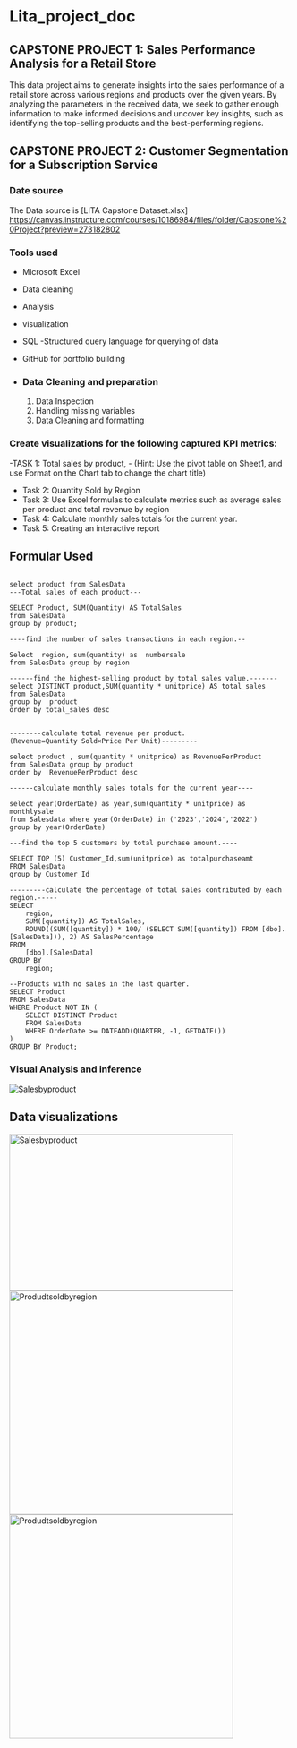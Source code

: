 # Lita_project_doc

## CAPSTONE PROJECT 1: Sales Performance Analysis for a Retail Store
This data project aims to generate insights into the sales performance of a retail store across various regions and products over the given years. By analyzing the parameters in the received data, we seek to gather enough information to make informed decisions and uncover key insights, such as identifying the top-selling products and the best-performing regions.

## CAPSTONE PROJECT 2: Customer Segmentation for a Subscription Service

### Date source 
The Data source is [LITA Capstone Dataset.xlsx] https://canvas.instructure.com/courses/10186984/files/folder/Capstone%20Project?preview=273182802

###  Tools used
 - Microsoft Excel
- Data cleaning
- Analysis
- visualization
- SQL -Structured query language for querying of data
- GitHub for portfolio building

- ### Data Cleaning and preparation
  1. Data Inspection
  2. Handling missing variables
  3. Data Cleaning and formatting
 

###  Create visualizations for the following captured KPI metrics:

-TASK 1: Total sales by product, - (Hint: Use the pivot table on Sheet1, and use Format on the Chart tab to change the chart title)
- Task 2:  Quantity Sold by Region
- Task 3:  Use Excel formulas to calculate metrics such as average sales per product and total revenue by region
- Task 4: Calculate monthly sales totals for the current year.
- Task 5: Creating an interactive report

## Formular Used
```  select * from SalesData

select product from SalesData
---Total sales of each product---

SELECT Product, SUM(Quantity) AS TotalSales
from SalesData
group by product;

----find the number of sales transactions in each region.--

Select  region, sum(quantity) as  numbersale
from SalesData group by region

------find the highest-selling product by total sales value.-------
select DISTINCT product,SUM(quantity * unitprice) AS total_sales
from SalesData
group by  product
order by total_sales desc


--------calculate total revenue per product.(Revenue=Quantity Sold×Price Per Unit)---------

select product , sum(quantity * unitprice) as RevenuePerProduct
from SalesData group by product  
order by  RevenuePerProduct desc

------calculate monthly sales totals for the current year----

select year(OrderDate) as year,sum(quantity * unitprice) as monthlysale 
from Salesdata where year(OrderDate) in ('2023','2024','2022')
group by year(OrderDate)

---find the top 5 customers by total purchase amount.----

SELECT TOP (5) Customer_Id,sum(unitprice) as totalpurchaseamt
FROM SalesData
group by Customer_Id

---------calculate the percentage of total sales contributed by each region.-----
SELECT 
    region,
    SUM([quantity]) AS TotalSales,
    ROUND((SUM([quantity]) * 100/ (SELECT SUM([quantity]) FROM [dbo].[SalesData])), 2) AS SalesPercentage
FROM 
    [dbo].[SalesData]
GROUP BY 
    region;

--Products with no sales in the last quarter.
SELECT Product
FROM SalesData
WHERE Product NOT IN (
    SELECT DISTINCT Product
    FROM SalesData
    WHERE OrderDate >= DATEADD(QUARTER, -1, GETDATE()) 
)
GROUP BY Product;
 ```

### Visual Analysis and inference
<img src="https://github.com/user-attachments/assets/e68ed583-0b0d-4759-8fc1-0750e698f805" alt="Salesbyproduct" />

## Data visualizations
<img src="https://github.com/user-attachments/assets/8982e377-88b2-4f64-be50-17dad7de8803" alt="Salesbyproduct" width="400" height="280"/> 
<img src="https://github.com/user-attachments/assets/5ab8c94a-fb05-4b33-8996-4b4c5765313c" alt="Produdtsoldbyregion" width="400"/>
<img src="https://github.com/user-attachments/assets/f5342bae-f5f1-486b-96b2-4fb7b7024645" alt="Produdtsoldbyregion" width="400"/>





 
